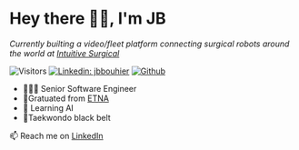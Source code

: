 <!-- ### Hi there 👋 -->
<h1>Hey there 👋🏻, I'm JB</h1>

<p>
 <em> Currently builting a video/fleet platform connecting surgical robots around the world at <a href="https://www.intuitive.com">Intuitive Surgical</a></em> 
</p>

![Visitors](https://visitor-badge.laobi.icu/badge?page_id=jbouhier.jbouhier)
[![Linkedin: jbbouhier](https://img.shields.io/badge/JB-Bouhier-blue?style=flat&logo=Linkedin&logoColor=white&link=https://www.linkedin.com/in/jbbouhier/)](https://www.linkedin.com/in/jbbouhier/)
[![Github](https://img.shields.io/github/followers/jbouhier?label=Follow&style=social)](https://github.com/jbouhier)

- 🧑🏻‍💻 Senior Software Engineer 
- 🌋Gratuated from [ETNA](https://etna.io/) 
- 🌱 Learning AI
- 🥋Taekwondo black belt


📫 Reach me on [LinkedIn](https://www.linkedin.com/in/jbbouhier/)


<!--
**jbouhier/jbouhier** is a ✨ _special_ ✨ repository because its `README.md` (this file) appears on your GitHub profile.

Here are some ideas to get you started:

- 🔭 I’m currently working on ...

- 👯 I’m looking to collaborate on ...
- 🤔 I’m looking for help with ...
- 💬 Ask me about ...
- 📫 How to reach me: ...
- 😄 Pronouns: ...
- ⚡ Fun fact: ...
-->
